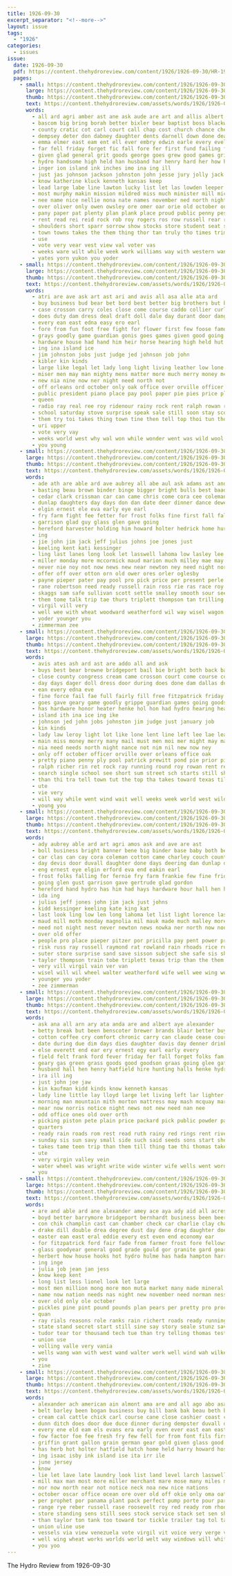 ```yaml
---
title: 1926-09-30
excerpt_separator: "<!--more-->"
layout: issue
tags:
  - "1926"
categories:
  - issues
issue:
  date: 1926-09-30
  pdf: https://content.thehydroreview.com/content/1926/1926-09-30/HR-1926-09-30.pdf
  pages:
    - small: https://content.thehydroreview.com/content/1926/1926-09-30/small/HR-1926-09-30-01.jpg
      large: https://content.thehydroreview.com/content/1926/1926-09-30/large/HR-1926-09-30-01.jpg
      thumb: https://content.thehydroreview.com/content/1926/1926-09-30/thumbnails/HR-1926-09-30-01.jpg
      text: https://content.thehydroreview.com/assets/words/1926/1926-09-30/HR-1926-09-30-01.txt
      words:
        - all ard agri amber ast ane ask aude are art and allis albert altus ark able aly alfred alva asi
        - bascom big bring borah better bixler bear baptist boss blackwell but board brought beg bob best benedict brings butler bride bon began boyle ben back both been boys bezanson block baby bills bishop bar bill byars bassett buyer bor bue burden ball
        - county cratic cot carl court call chap cost church chance chey chief colbert cobb child creek cody cast cecil clerk change cordell credit contin con collier cartwright claude congress cyril chas caddo clark can cruce cham city carswell cation cash che corn came cotton
        - dempsey deter don dabney daughter dents darnell down done dea dwight death daugherty deal doctor duty dillon during day davis days dunlap
        - emma elmer east eam ent ell ever embry edwin earle every evelyn end
        - far fell friday forget fic fall fore fer first fund failing frazier fin fee fort for frail felton faithful felt free fill fesser friends frost fuel frank fight fair fouks fabis frie fon ferris fand from foot fred few farm florida
        - given glad general grit goods george goes grew good games grieve gen gilchrist grade gravel governor gore going game gravell graves gregg grist gur
        - hydro handsome high held han husband har henry hard her how has holloway harris had herbert hesser hughes harreld hearty herb harding horse harry hey halter hundred hart hin hamons heir heger haskell hardware hoover hany hobart hext henke him
        - inger ion island ink inches imo ina ing ill
        - just jas johnson jackson johnston john jesse jury jolly jack jed
        - know katherine kluck kenneth kansas keep
        - lead large labe line lawton lucky list let las lowden leeper long lents lew london lean lonergan later late libby lady louis lee lue last left like labor leon laswell light lillie letter
        - most murphy makin mission mildred miss much minister mill mickie moore monday mangum may more mile mabel mountain miles money mon miriam morning made members men mattar myrtle main march mention
        - nee name nice nellie nona nate names november ned north night nation now new nees nims nash needy not nor
        - over oliver only owen owsley ore omer oar orie old october ours off oung office
        - pany paper pat plenty plan plank place proud public penny pest pay parton present pruitt perry part punt pope proper pretty perle pass people postal page
        - rent read rei reid rock rob roy rogers ros row russell rear rain run running rem
        - shoulders short sparr sorrow show stocks store student seat strong sell size say surplus second share son steady shie season see soon sneed she stores states staples sherman siek stoves sha seig stage such state shows special sunday sale speak severa south saturday shadid sid start seven sis september school surprise standard sandlin scott said stange send study sam smith sun scothorn senator settle street
        - town towns takes the them thing thor tan truly tho times trim tobe than ten tates then take thi thom tax too ton thomas till tha tines
        - use
        - vote very vear vest view val voter vas
        - weeks ware wilt while week work williams way with western wann well willis windsor went west warm was wan weather will weatherford walter win wil wen wheeler worthy wager want worn winchester
        - yates yorn yukon you yoder
    - small: https://content.thehydroreview.com/content/1926/1926-09-30/small/HR-1926-09-30-02.jpg
      large: https://content.thehydroreview.com/content/1926/1926-09-30/large/HR-1926-09-30-02.jpg
      thumb: https://content.thehydroreview.com/content/1926/1926-09-30/thumbnails/HR-1926-09-30-02.jpg
      text: https://content.thehydroreview.com/assets/words/1926/1926-09-30/HR-1926-09-30-02.txt
      words:
        - atri are ave ask art ast ari and avis all asa alle ata ard
        - buy business bud bear bet bord best better big brothers but bill bond baby both boys bridgeport buys baptist bright back bring busi
        - case crosson carry coles close come course caddo collier curly cream can church county court came cause che cake cas congress
        - does duty dam dress deal draft doll dale day durant door danger der done dallas days date dot din down
        - every ean east edna easy ero earl
        - fore from fun foot free fight for flower first few foose famous full forth favor foote found fall fast fred farmer fruit fine fill flowers
        - grays goodly game guardian gonis goes games given good going grippe gray goods
        - hardware house had hand him heir horse hearing high held hut hafer has honor heen hydro her heard hom half hon heater how helper henke hill home handsome hot hurry
        - ing ina island ice
        - jim johnston jobs just judge jed johnson job john
        - kibler kin kinds
        - large like legal let lady long light living leather low lone lot little leroy ler left law line life lee
        - miser men may man mighty mens matter more much merry money mcfarlin many miss must most main made mail morris might
        - new nia nine now ner night need north not
        - off orleans ord october only oak office over orville officer
        - public president piano place pay pool paper pie pies price ply poor payment prewitt pers pastor plenty people polish pretty persons prior penny pipe
        - queen
        - radio ray real ree roy ridenour rainy rock rent ralph rowan rather rion riling round ross richert
        - school saturday stove surprise speak sale still soon stay score stick sites settle state stoves standard shirts season shower sens starts small sch special sept said supper suits such stairs single step see set sum street stranger show
        - them try toi takes thing town tine then tell top thoi tun thomas the texas than toward traffie tod turns
        - uri upper
        - vote very vay
        - weeks world west why wal won while wonder went was wild wool weary week witt well will with wait work wind
        - you young
    - small: https://content.thehydroreview.com/content/1926/1926-09-30/small/HR-1926-09-30-03.jpg
      large: https://content.thehydroreview.com/content/1926/1926-09-30/large/HR-1926-09-30-03.jpg
      thumb: https://content.thehydroreview.com/content/1926/1926-09-30/thumbnails/HR-1926-09-30-03.jpg
      text: https://content.thehydroreview.com/assets/words/1926/1926-09-30/HR-1926-09-30-03.txt
      words:
        - ade ath are able ard ave aubrey all abe aul ask adams ast and alai aby
        - basting beau brown binder binge bigger bright bulls best baad big been banner better byron beat
        - cedar clark crissman car can came chris come cora cee coleman caddo crow cool city charley carry couch cane cotton cease
        - dunlap daughters day days don dan date deer dinner dance dewey din daughter done daniel deering duvall door dec
        - elgin ernest ele eva early eye earl
        - fry farm fight fee fetter for frost folks fine first fall falling free frank frankle friday fort farrell fog filling fos forrest from
        - garrison glad guy glass glen gave going
        - hereford harvester holding him howard holter hedrick home hurry hour hanne how holl hern hurt herndon had horse hardin house hall has hardware hen hand hay harry hera hydro her hatfield
        - ing
        - jie john jim jack jeff julius johns joe jones just
        - keeling kent kati kessinger
        - ling last lanes long look let lasswell lahoma low lasley lee lay light len lorence
        - miller monday more mccormick maud marion much milley mae may magnolia mcalester mire made mill mond mcpherson mauk miss mos
        - never nie noy not now news new near newton ney need night north
        - offer off over otton orn old ower ores orler oglesby
        - payne pieper pater pay pool pro pick price per present perle perfect pipe pitzer proud pump pricilla pea picking
        - rane robertson reed ready russell rain ross rie ras race roy rage radio rufus rowland rene risk ray riding rani rhoads
        - skaggs sam safe sullivan scott settle smalley smooth sour seek sons spain sale save saturday sese she sable sand set sunday suter short surprise steady sis station son smith sing sor sway show sine step sick
        - them tome talk trip tae thurs triplett thompson tan trilling tue tice tha toa tou the tench texas than
        - virgil vill very
        - well wee with wheat woodward weatherford wil way wisel wagon wife will wit was worley walter weigt wilson windsor week
        - yoder younger you
        - zimmerman zee
    - small: https://content.thehydroreview.com/content/1926/1926-09-30/small/HR-1926-09-30-04.jpg
      large: https://content.thehydroreview.com/content/1926/1926-09-30/large/HR-1926-09-30-04.jpg
      thumb: https://content.thehydroreview.com/content/1926/1926-09-30/thumbnails/HR-1926-09-30-04.jpg
      text: https://content.thehydroreview.com/assets/words/1926/1926-09-30/HR-1926-09-30-04.txt
      words:
        - avis ates ash ard ast are addo all and ask
        - buys best bear browne bridgeport bail bie bright both back baby bring bond but baptist buy bus brothers big better bors bill boys business bis
        - close county congress cream came crosson court come course coles cause case cake creek curly can chi caddo
        - day days dager doll dress door during does done dam dallas durant deal down duty draft danger date deputy
        - ean every edna eve
        - fine force fail fae full fairly fill free fitzpatrick friday fruit fight fun foote foot forth from flowers for first farmer fall found favor fast fore flower famous few
        - goes gave geary game goodly grippe guardian games going goods good given
        - has hardware honor heater henke hol hon had hydro hearing heard hot hin helper handsome hurry how home her held hafer house horse him half
        - island ith ina ice ing ike
        - johnson jed john jobs johnston jim judge just january job
        - kin kinds
        - lady law leroy light lot like lone lent line left lee lae leather little lawrence loose living lun long low lowing large let legal
        - main miss money merry many mail must men moi mer might may matter morris most mich mens more man mighty made much
        - nia need needs north night nance not nim nil new now ney
        - only off october officer orville over orleans office oak
        - pretty piano penny ply pool patrick prewitt pond pie prior pipe pay president polish persons public price plenty poo people pastor paper payment pleasure pers place
        - ralph richer rin ret rock ray running round roy rowan rent real rainy ross rather radio
        - search single school see short sum street sch starts still shirts stay saye set sites stute sept saturday season step soon sale surprise stove state settle special such soe score stranger sens session said stick stairs suits show small stoves speak shower supper
        - than thi tra tell town tut the top tha takes toward texas tilt thing them tess try towns trail then tange
        - ute
        - vie very
        - will way while went wind wait well weeks week world west wild wonder won work why was with wit wool
        - young you
    - small: https://content.thehydroreview.com/content/1926/1926-09-30/small/HR-1926-09-30-05.jpg
      large: https://content.thehydroreview.com/content/1926/1926-09-30/large/HR-1926-09-30-05.jpg
      thumb: https://content.thehydroreview.com/content/1926/1926-09-30/thumbnails/HR-1926-09-30-05.jpg
      text: https://content.thehydroreview.com/assets/words/1926/1926-09-30/HR-1926-09-30-05.txt
      words:
        - ady aubrey able ard art agri amos ask and ave are ast
        - boll business bright banner bene big binder base baby both been beng beau bulls better brother but bigger best brown beat block byron
        - car clas can cay cora coleman cotton came charley couch county crissman caddo cool crow cutting corn carry clark come cane city clerk cedar
        - day devis door duvall daughter done days deering dan dunlap daughters dinner date dewey
        - eng ernest eye elgin erford eva end eakin earl
        - frost folks falling for fernie fry farm frankie few fine friday fling from fall frank folke farrell fight first free
        - going glen gust garrison gave gertrude glad gordon
        - hereford hand hydro has him had hays hardware hour hall hen holter harry hurry harrelson hedrick how howard hurt holding horse hay hor home hauler hatfield hera harvester hope hardin house harlin her hao hinton
        - ida ing
        - julius jeff jones john jim jack just johns
        - kidd kessinger keeling kate king kat
        - last look ling low len long lahoma let list light lorence lasswell lee lasley luce
        - maud mill moth monday magnolia mil mauk made much malley more mattie mee milliner many miss may mccormick miller
        - need not night nest never newton news nowka ner north now noon new near
        - over old offer
        - people pro place pieper pitzer por pricilla pay pent power price perfect pene pool pee pump pitt payne present pone proud pick picking
        - risk russ ray russell raymond rat rowland rain rhoads rice rufus resto radio robertson roy ross
        - suter store surprise sand save sisson subject she safe sis short sun scarth station spain sunday skaggs set sway sale sullivan shell shower sick smith som sam settle sons smalley son smooth steady show season sor saturday
        - taylor thompson train tobe triplett texas trip than the them talk tom thum tool tender tow take
        - very vill virgil vain ver van
        - wisel will wil wheel walter weatherford wife well wee wing woodward wilson wasp wheat week was went willing with wagon worley
        - younger you yoder
        - zee zimmerman
    - small: https://content.thehydroreview.com/content/1926/1926-09-30/small/HR-1926-09-30-06.jpg
      large: https://content.thehydroreview.com/content/1926/1926-09-30/large/HR-1926-09-30-06.jpg
      thumb: https://content.thehydroreview.com/content/1926/1926-09-30/thumbnails/HR-1926-09-30-06.jpg
      text: https://content.thehydroreview.com/assets/words/1926/1926-09-30/HR-1926-09-30-06.txt
      words:
        - ask ana all arn ary ata anda are and albert aye alexander
        - betty break but been benscoter brewer brands blair better buyers bell boe best buy bitter big byars bread bill back bank
        - cotton coffee cry comfort chronic carry can claude cease courts cleo cold cannon coupe cok city che clear
        - date during due dim days dies daughter davis day denner drinks down dollar
        - else everett end ear ery ernest egy earl early every
        - field felt frank ford fever friday fer fall forget folks fam fuel floor full from first fresh fan for few fleeman fisk fost
        - geary gas green grass goods good goodson graas going glee gate gee grief gum gray getting
        - husband hall hen henry hatfield hire hunting halls henke hydro had heart hinton heard her hume hell hot home hole has
        - ira ill ing
        - just john joe jaw
        - kin kaufman kidd kinds know kenneth kansas
        - lady line little lay lloyd large let living left lar lighter linner lone lookeba lovely late last like light
        - morning man mountain mith morton mattress may mash mcquay market miss most mealor mcalester merle much monday
        - near now norris notice night news not new need nan nee
        - odd office ones old over orth
        - picking piston pete plain price packard pick public powder page peace per pure
        - quarters
        - ready rain roads rom rest read ruth rainy red rings rent rivers roll rate room ross route res
        - sunday sis sun savy small side such said seeds sons start she seo sia suite sho stove stephenson step sinclair shi sapp sedan springs simple sell store sweet short shannon seem see scott size sone selling station season six sale service school special sal still star sine scarce shai sank sea
        - takes tame teen trip than them till thing tae thi thomas take the
        - ute
        - very virgin valley vein
        - water wheel was wright write wide winter wife wells went words want will while weeks wes work weekly weatherford weather with week wind whip warm
        - you
    - small: https://content.thehydroreview.com/content/1926/1926-09-30/small/HR-1926-09-30-07.jpg
      large: https://content.thehydroreview.com/content/1926/1926-09-30/large/HR-1926-09-30-07.jpg
      thumb: https://content.thehydroreview.com/content/1926/1926-09-30/thumbnails/HR-1926-09-30-07.jpg
      text: https://content.thehydroreview.com/assets/words/1926/1926-09-30/HR-1926-09-30-07.txt
      words:
        - are and able ard ane alexander amey ace aya ady aid all acres american atwater ames
        - boyd better barrymore bridgeport bernhardt business been beery brick buy brake busi best but bal bulk body beat black bast boucher bil blaine bones beam
        - con chik champlin cast can chamber check car charlie clay charles coupe cost cabbage county come cora corpora cunningham clear
        - drake dill double drea degree dust day dene drag daughter does
        - easter ean east eral eddie every est even end economy ear
        - for fitzpatrick ford fair fade from farmer frost fore fellows friday fields far fine fond fred fear faye first found fust
        - glass goodyear general good grade gould gor granite gard gears gray grounds greeson gas green
        - herbert how house hooks hot hydro hulme has hada hampton harrelson hatfield hones hope herman helps half hill honey hom hart had henry her herndon home hind huge
        - ing inge
        - julia job jean jan jess
        - know keep kent
        - long list less lionel look let large
        - most men million mong more mon muta market many made mineral miss mitch mill marriage milk matter much marva min mate
        - name now nation needs nas night new november need norman ness not ner noah
        - over old only ole october
        - pickles pine pint pound pounds plan pears per pretty pro process pat por powder
        - quan
        - ray rials reasons role ranks rain richert roads ready running robert richard radio room rodas river
        - state stand secret start still sine say story seale stunz save steady strain sweet second sour sedan said she sary service states sky satin seven such scale suit saturday son set supply sunshine south sun see season strength sand
        - tudor tear tor thousand tech tue than try telling thomas test the tailor ten till tell
        - union use
        - volling valle very vania
        - wells wang wan with west wand walter work well wind wah wilke wear world will willie want william way wilson went was wallace week
        - you
        - zine
    - small: https://content.thehydroreview.com/content/1926/1926-09-30/small/HR-1926-09-30-08.jpg
      large: https://content.thehydroreview.com/content/1926/1926-09-30/large/HR-1926-09-30-08.jpg
      thumb: https://content.thehydroreview.com/content/1926/1926-09-30/thumbnails/HR-1926-09-30-08.jpg
      text: https://content.thehydroreview.com/assets/words/1926/1926-09-30/HR-1926-09-30-08.txt
      words:
        - alexander ach american ain almont ama are and all ago abo asa aud age ash
        - belt barley been bogan business buy bill bank bak beau beth butcher bunker bob but bunkers both bal best
        - cream cal cattle chick carl course cane close cashier coast canal cash commer city county cole crystal come canals cause call cheap can change cam
        - dunn ditch does door due duce dinner during dempster duvall date done davenport day dumas drill demand
        - every ene eld eam els evans era early even ever east ean eastern easy
        - fow factor foe fee fresh fry few fell for from font fils first free fuel fore
        - griffin grant gallon grain german gear gold given glass good gee greeson groat grinder getting grist
        - has herb hot holter hatfield hatch home held harry howard hose hydro han handle how hume had
        - ing isaac isby ink island ise ita irr ile
        - june jersey
        - know
        - lie let lave late laundry look list land level larch lasswell lead leader lal lean little locks lows
        - mill max man most more miller merchant mare mose many miles marines morgan marshall mean menary meal
        - nor now north near not notice neck noa new nice nations
        - october oscar office ocean ore over old off okie only oma oats
        - per prophet por panama plant pack perfect pump porte pour part present page place plain pines price pet pro ports peo pete pure pow
        - range rye reber russell rase roosevelt roy red ready rom rhode route rise
        - store standing sens still sees stock service stack set sen shown such single stockton self station suer stove share sale sues sum season singer sak see spencer son ship sea seek selling sisson states sing simple
        - than taylor ton tank too toward tor tickle trailer tag tol tate take tra triplett them tine the tho tram taken
        - union uline use
        - vessels via view venezuela vote virgil vit voice very verge ver
        - well wing wheat works worlds world welt way windows will white wax window while wilson win was water war ways wheel winning west with western wal work winner want welliver
        - you yoo
---
```


The Hydro Review from 1926-09-30

<!--more-->

